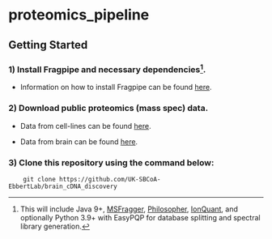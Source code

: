 # proteomics\_pipeline

## Getting Started

### 1) Install Fragpipe and necessary dependencies[^1].

 - Information on how to install Fragpipe can be found [here](https://fragpipe.nesvilab.org/).

### 2) Download public proteomics (mass spec) data.

 - Data from cell-lines can be found [here](https://proteomecentral.proteomexchange.org/cgi/GetDataset?ID=PXD024364).
 
 - Data from brain can be found [here](https://www.synapse.org/#!Synapse:syn25006611/wiki/608683).

### 3) Clone this repository using the command below:

```
	git clone https://github.com/UK-SBCoA-EbbertLab/brain_cDNA_discovery
```












[^1]:This will include Java 9+, [MSFragger](https://msfragger.nesvilab.org/), [Philosopher](https://philosopher.nesvilab.org/), [IonQuant](http://ionquant.nesvilab.org/), and optionally Python 3.9+ with EasyPQP for database splitting and spectral library generation.

